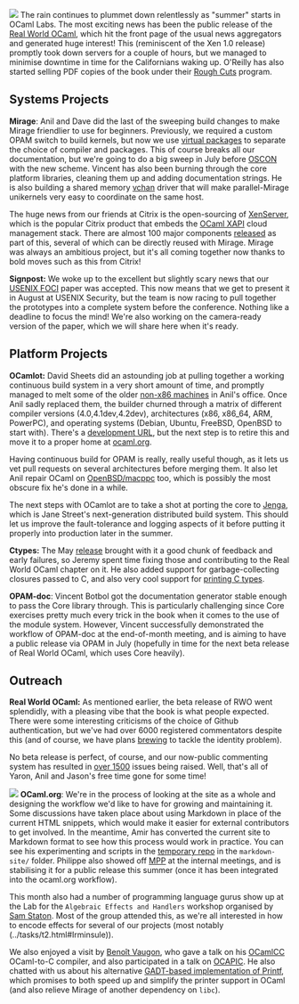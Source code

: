 <a href="../images/rwo-celebration.jpg"><img class="left"
src="../images/rwo-celebration-thumb.jpg"></img></a> The rain continues to
plummet down relentlessly as "summer" starts in OCaml Labs. The most exciting
news has been the public release of the [Real World
OCaml](https://realworldocaml.org), which hit the front page of the usual news
aggregators and generated huge interest!  This (reminiscent of the Xen 1.0
release) promptly took down servers for a couple of hours, but we managed to
minimise downtime in time for the Californians waking up.  O'Reilly has also
started selling PDF copies of the book under their [Rough
Cuts](http://shop.oreilly.com/product/0636920024743.do) program.

## Systems Projects

<b>Mirage</b>: Anil and Dave did the last of the sweeping build changes to make
Mirage friendlier to use for beginners.  Previously, we required a custom OPAM
switch to build kernels, but now we use [virtual
packages](http://www.openmirage.org/wiki/weekly-2013-06-11) to separate the
choice of compiler and packages.  This of course breaks all our documentation,
but we're going to do a big sweep in July before
[OSCON](http://www.oscon.com/oscon2013/public/schedule/speaker/109140) with the
new scheme.  Vincent has also been burning through the core platform libraries,
cleaning them up and adding documentation strings.  He is also building a
shared memory [vchan](http://github.com/vbmithr/ocaml-vchan) driver that will
make parallel-Mirage unikernels very easy to coordinate on the same host.

The huge news from our friends at Citrix is the open-sourcing of
[XenServer](http://www.xenserver.org), which is the popular Citrix product that
embeds the [OCaml XAPI](https://github.com/xapi-project) cloud management
stack.  There are almost 100 major components
[released](http://github.com/xenserver) as part of this, several of which can
be directly reused with Mirage.  Mirage was always an ambitious project, but
it's all coming together now thanks to bold moves such as this from Citrix!

<b>Signpost:</b> We woke up to the excellent but slightly scary news that
our [USENIX FOCI](https://www.usenix.org/conference/foci13) paper was accepted.
This now means that we get to present it in August at USENIX Security, but
the team is now racing to pull together the prototypes into a complete system
before the conference.  Nothing like a deadline to focus the mind!  We're
also working on the camera-ready version of the paper, which we will share
here when it's ready.

## Platform Projects

<b>OCamlot:</b> David Sheets did an astounding job at pulling together a
working continuous build system in a very short amount of time, and promptly
managed to melt some of the older [non-x86
machines](../tasks/platform.html#Machine%20Pool) in Anil's office.  Once Anil
sadly replaced them, the builder churned through a matrix of different compiler
versions (4.0,4.1dev,4.2dev), architectures (x86, x86_64, ARM, PowerPC), and
operating systems (Debian, Ubuntu, FreeBSD, OpenBSD to start with).  There's
a [development URL](https://ocaml-www3.ocamllabs.cl.cam.ac.uk/github/OCamlPro/opam-repository), but
the next step is to retire this and move it to a proper home at [ocaml.org](http://ocaml.org).

Having continuous build for OPAM is really, really useful though, as it lets us
vet pull requests on several architectures before merging them. It also let
Anil repair OCaml on [OpenBSD/macppc](https://github.com/avsm/ocaml/commit/c1da5f35cda0ee85e576197b88f503333ed9e9a1)
too, which is possibly the most obscure fix he's done in a while.

The next steps with OCamlot are to take a shot at porting the core to
[Jenga](http://github.com/janestreet/jenga), which is Jane Street's next-generation
distributed build system.  This should let us improve the fault-tolerance and
logging aspects of it before putting it properly into production later in the summer.

<b>Ctypes:</b> The May [release](http://github.com/ocamllabs/ocaml-ctypes)
brought with it a good chunk of feedback and early failures, so Jeremy spent
time fixing those and contributing to the Real World OCaml chapter on it.  He
also added support for garbage-collecting closures passed to C, and also very
cool support for [printing C types](https://github.com/ocamllabs/ocaml-ctypes/pull/27).

<b>OPAM-doc</b>: Vincent Botbol got the documentation generator stable enough
to pass the Core library through.  This is particularly challenging since Core
exercises pretty much every trick in the book when it comes to the use of the
module system.  However, Vincent successfully demonstrated the workflow of
OPAM-doc at the end-of-month meeting, and is aiming to have a public release
via OPAM in July (hopefully in time for the next beta release of Real World OCaml,
which uses Core heavily).

## Outreach

<b>Real World OCaml:</b> As mentioned earlier, the beta release of RWO went
splendidly, with a pleasing vibe that the book is what people expected.  There
were some interesting criticisms of the choice of Github authentication, but
we've had over 6000 registered commentators despite this (and of course, we
have plans [brewing](http://nymote.org) to tackle the identity problem).

No beta release is perfect, of course, and our now-public commenting system has
resulted in [over 1500](https://github.com/ocamllabs/rwo-comments/issues)
issues being raised.  Well, that's all of Yaron, Anil and Jason's free time
gone for some time!

<a href="../images/amir-shisha.jpg"><img class="right" src="../images/amir-shisha-thumb.jpg"></img></a>
<b>OCaml.org</b>: We're in the process of looking at the site as a whole and
designing the workflow we'd like to have for growing and maintaining it.  Some
discussions have taken place about using Markdown in place of the current HTML
snippets, which would make it easier for external contributors to get involved.
In the meantime, Amir has converted the current site to Markdown format to see
how this process would work in practice.  You can see his experimenting and
scripts in the [temporary repo](https://github.com/ocamllabs/ocaml.org-temp) in
the `markdown-site/` folder.
Philippe also showed off [MPP](https://github.com/pw374/MPP-language-blender)
at the internal meetings, and is stabilising it for a public release this
summer (once it has been integrated into the ocaml.org workflow).

This month also had a number of programming language gurus show up at the Lab
for the `Algebraic Effects and Handlers` workshop organised by [Sam
Staton](http://www.cl.cam.ac.uk/~ss368/).  Most of the group attended this, as
we're all interested in how to encode effects for several of our projects (most
notably (../tasks/t2.html#Irminsule)).

We also enjoyed a visit by [Benoît Vaugon](https://github.com/bvaugon), who gave a talk on his
[OCamlCC](http://oud.ocaml.org/2012/slides/oud2012-paper10-slides.pdf)
OCaml-to-C compiler, and also participated in a talk on
[OCAPIC](http://www.algo-prog.info/ocaml_for_pic/web/index.php?id=ocapic). He
also chatted with us about his alternative [GADT-based implementation of
Printf](http://caml.inria.fr/mantis/view.php?id=6017), which promises to both
speed up and simplify the printer support in OCaml (and also relieve Mirage of
another dependency on `libc`).  
